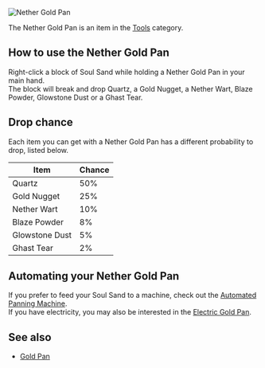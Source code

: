 ![Nether Gold Pan](https://raw.githubusercontent.com/TheBusyBiscuit/Slimefun4-Wiki/master/images/item-gold-pan.png)

The Nether Gold Pan is an item in the [Tools](https://github.com/TheBusyBiscuit/Slimefun4/wiki/Tools) category.

## How to use the Nether Gold Pan
Right-click a block of Soul Sand while holding a Nether Gold Pan in your main hand.<br>
The block will break and drop Quartz, a Gold Nugget, a Nether Wart, Blaze Powder, Glowstone Dust or a Ghast Tear.

## Drop chance
Each item you can get with a Nether Gold Pan has a different probability to drop, listed below.

| Item | Chance |
| ---- | ------ |
| Quartz | 50% |
| Gold Nugget | 25% |
| Nether Wart | 10% |
| Blaze Powder | 8% |
| Glowstone Dust | 5% |
| Ghast Tear | 2% |

## Automating your Nether Gold Pan
If you prefer to feed your Soul Sand to a machine, check out the [Automated Panning Machine](https://github.com/TheBusyBiscuit/Slimefun4/wiki/Automated-Panning-Machine).<br>
If you have electricity, you may also be interested in the [Electric Gold Pan](https://github.com/TheBusyBiscuit/Slimefun4/wiki/Electric-Gold-Pan).

## See also
* [Gold Pan](https://github.com/TheBusyBiscuit/Slimefun4/wiki/Gold-Pan)

